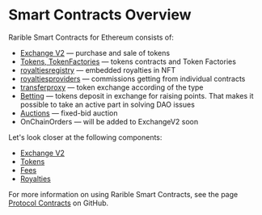 # Smart Contracts Overview

Rarible Smart Contracts for Ethereum consists of:

* [Exchange V2](https://github.com/rarible/protocol-contracts/tree/master/exchange-v2) — purchase and sale of tokens
* [Tokens, TokenFactories](https://github.com/rarible/protocol-contracts/tree/master/tokens) — tokens contracts and Token Factories
* [royaltiesregistry](https://github.com/rarible/protocol-contracts/tree/master/royalties-registry) — embedded royalties in NFT
* [royaltiesproviders](https://github.com/rarible/protocol-contracts/tree/master/royalties) — commissions getting from individual contracts
* [transferproxy](https://github.com/rarible/protocol-contracts/tree/master/transfer-proxy) — token exchange according of the type
* [Betting](https://github.com/rarible/protocol-contracts/tree/master/staking) — tokens deposit in exchange for raising points. That makes it possible to take an active part in solving DAO issues
* [Auctions](https://github.com/rarible/protocol-contracts/tree/RPC-107-Auction/auction ) — fixed-bid auction
* OnChainOrders — will be added to ExchangeV2 soon

Let's look closer at the following components:

* [Exchange V2](exchangev2-overview.md)
* [Tokens](tokens.md)
* [Fees](fees.md)
* [Royalties](royalties.md)

For more information on using Rarible Smart Contracts, see the page [Protocol Contracts](https://github.com/rarible/protocol-contracts) on GitHub.